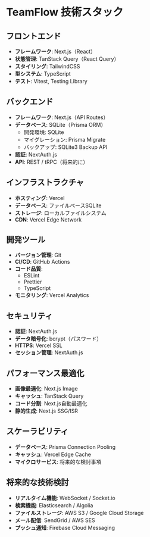 # TeamFlow 技術スタック

## フロントエンド
- **フレームワーク**: Next.js（React）
- **状態管理**: TanStack Query（React Query）
- **スタイリング**: TailwindCSS
- **型システム**: TypeScript
- **テスト**: Vitest, Testing Library

## バックエンド
- **フレームワーク**: Next.js（API Routes）
- **データベース**: SQLite（Prisma ORM）
  - 開発環境: SQLite
  - マイグレーション: Prisma Migrate
  - バックアップ: SQLite3 Backup API
- **認証**: NextAuth.js
- **API**: REST / tRPC（将来的に）

## インフラストラクチャ
- **ホスティング**: Vercel
- **データベース**: ファイルベースSQLite
- **ストレージ**: ローカルファイルシステム
- **CDN**: Vercel Edge Network

## 開発ツール
- **バージョン管理**: Git
- **CI/CD**: GitHub Actions
- **コード品質**:
  - ESLint
  - Prettier
  - TypeScript
- **モニタリング**: Vercel Analytics

## セキュリティ
- **認証**: NextAuth.js
- **データ暗号化**: bcrypt（パスワード）
- **HTTPS**: Vercel SSL
- **セッション管理**: NextAuth.js

## パフォーマンス最適化
- **画像最適化**: Next.js Image
- **キャッシュ**: TanStack Query
- **コード分割**: Next.js自動最適化
- **静的生成**: Next.js SSG/ISR

## スケーラビリティ
- **データベース**: Prisma Connection Pooling
- **キャッシュ**: Vercel Edge Cache
- **マイクロサービス**: 将来的な検討事項

## 将来的な技術検討
- **リアルタイム機能**: WebSocket / Socket.io
- **検索機能**: Elasticsearch / Algolia
- **ファイルストレージ**: AWS S3 / Google Cloud Storage
- **メール配信**: SendGrid / AWS SES
- **プッシュ通知**: Firebase Cloud Messaging 